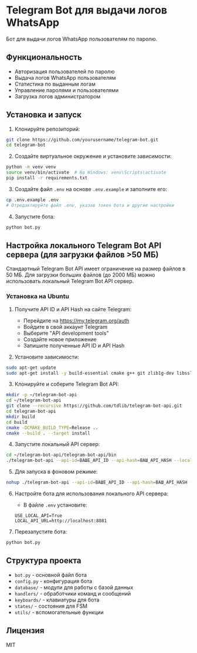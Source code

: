 # Telegram Bot для выдачи логов WhatsApp

Бот для выдачи логов WhatsApp пользователям по паролю.

## Функциональность

- Авторизация пользователей по паролю
- Выдача логов WhatsApp пользователям
- Статистика по выданным логам
- Управление паролями и пользователями
- Загрузка логов администратором

## Установка и запуск

1. Клонируйте репозиторий:
```bash
git clone https://github.com/yourusername/telegram-bot.git
cd telegram-bot
```

2. Создайте виртуальное окружение и установите зависимости:
```bash
python -m venv venv
source venv/bin/activate  # На Windows: venv\Scripts\activate
pip install -r requirements.txt
```

3. Создайте файл `.env` на основе `.env.example` и заполните его:
```bash
cp .env.example .env
# Отредактируйте файл .env, указав токен бота и другие настройки
```

4. Запустите бота:
```bash
python bot.py
```

## Настройка локального Telegram Bot API сервера (для загрузки файлов >50 МБ)

Стандартный Telegram Bot API имеет ограничение на размер файлов в 50 МБ. Для загрузки больших файлов (до 2000 МБ) можно использовать локальный Telegram Bot API сервер.

### Установка на Ubuntu

1. Получите API ID и API Hash на сайте Telegram:
   - Перейдите на https://my.telegram.org/auth
   - Войдите в свой аккаунт Telegram
   - Выберите "API development tools"
   - Создайте новое приложение
   - Запишите полученные API ID и API Hash

2. Установите зависимости:
```bash
sudo apt-get update
sudo apt-get install -y build-essential cmake g++ git zlib1g-dev libssl-dev gperf libreadline-dev
```

3. Клонируйте и соберите Telegram Bot API:
```bash
mkdir -p ~/telegram-bot-api
cd ~/telegram-bot-api
git clone --recursive https://github.com/tdlib/telegram-bot-api.git
cd telegram-bot-api
mkdir build
cd build
cmake -DCMAKE_BUILD_TYPE=Release ..
cmake --build . --target install
```

4. Запустите локальный API сервер:
```bash
cd ~/telegram-bot-api/telegram-bot-api/bin
./telegram-bot-api --api-id=ВАШЕ_API_ID --api-hash=ВАШ_API_HASH --local
```

5. Для запуска в фоновом режиме:
```bash
nohup ./telegram-bot-api --api-id=ВАШЕ_API_ID --api-hash=ВАШ_API_HASH --local > telegram-bot-api.log 2>&1 &
```

6. Настройте бота для использования локального API сервера:
   - В файле `.env` установите:
   ```
   USE_LOCAL_API=True
   LOCAL_API_URL=http://localhost:8081
   ```

7. Перезапустите бота:
```bash
python bot.py
```

## Структура проекта

- `bot.py` - основной файл бота
- `config.py` - конфигурация бота
- `database/` - модули для работы с базой данных
- `handlers/` - обработчики команд и сообщений
- `keyboards/` - клавиатуры для бота
- `states/` - состояния для FSM
- `utils/` - вспомогательные функции

## Лицензия

MIT 